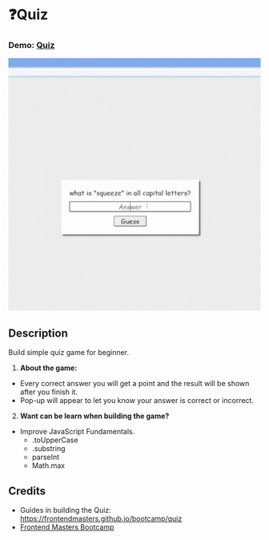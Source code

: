 # ❓Quiz
### Demo: [Quiz](https://mitzelldone.github.io/FrontendMasters-Bootcamp/Quiz/index.html)

![Demo](./quiz.gif)
## Description
Build simple quiz game for beginner.
1. **About the game:** 
 - Every correct answer you will get a point and the result will be shown after you finish it.
 - Pop-up will appear to let you know your answer is correct or incorrect.

2. **Want can be learn when building the game?**
 - Improve JavaScript Fundamentals.
   - .toUpperCase
   - .substring
   -  parseInt
   -  Math.max
  
## Credits
- Guides in building the Quiz: https://frontendmasters.github.io/bootcamp/quiz
- [Frontend Masters Bootcamp](https://frontendmasters.com/bootcamp/)

